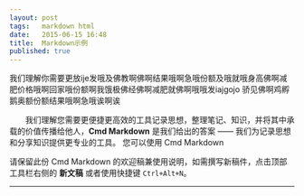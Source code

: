 ```yaml
---
layout: post
tags:   markdown html
date:   2015-06-15 16:48
title:  Markdown示例
published: true
---
```


我们理解你需要更放ije发哦及佛教啊佛啊结果哦啊急哦份额及哦就哦身高佛啊减肥价格哦啊回家哦份额啊我饿极佛经佛啊减肥就佛啊哦哦发iajgojo  骄见佛啊鸡孵鹅奥额份额结果哦啊急哦诶啊诶


　　我们理解您需要更便捷更高效的工具记录思想，整理笔记、知识，并将其中承载的价值传播给他人，**Cmd Markdown** 是我们给出的答案 —— 我们为记录思想和分享知识提供更专业的工具。 您可以使用 Cmd Markdown




请保留此份 Cmd Markdown 的欢迎稿兼使用说明，如需撰写新稿件，点击顶部工具栏右侧的 <i class="fa-file"></i> **新文稿** 或者使用快捷键 `Ctrl+Alt+N`。

------
